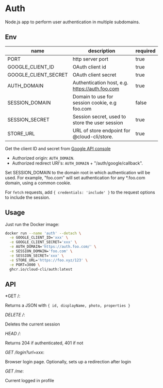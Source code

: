 # Auth

Node.js app to perform user authentication in multiple subdomains.

## Env

| name                  | description                                        | required |
|-----------------------|----------------------------------------------------|----------|
| PORT                  | http server port                                   | true     |
| GOOGLE_CLIENT_ID      | OAuth client id                                    | true     |
| GOOGLE_CLIENT_SECRET  | OAuth client secret                                | true     |
| AUTH_DOMAIN           | Authentication host, e.g. https://auth.foo.com     | true     |
| SESSION_DOMAIN        | Domain to use for session cookie, e.g foo.com      | false    |
| SESSION_SECRET        | Session secret, used to store the user session     | true     |
| STORE_URL             | URL of store endpoint for @cloud-cli/store.        | true     |

Get the client ID and secret from [Google API console](https://console.cloud.google.com/apis/credentials)

- Authorized origin: `AUTH_DOMAIN`.
- Authorized redirect URI's: `AUTH_DOMAIN` + "/auth/google/callback".

Set SESSION_DOMAIN to the domain root in which authentication will be used. For example, "foo.com" will
set authentication for any *.foo.com domain, using a common cookie.

For `fetch` requests, add `{ credentials: 'include' }` to the request options to include the session.

## Usage

Just run the Docker image:

```bash
docker run --name 'auth' --detach \
  -e GOOGLE_CLIENT_ID='xxx' \
  -e GOOGLE_CLIENT_SECRET='xxx' \
  -e AUTH_DOMAIN='https://auth.foo.com/' \
  -e SESSION_DOMAIN='foo.com' \
  -e SESSION_SECRET='xxx' \
  -e STORE_URL='https://foo.xyz/123' \
  -e PORT=3000 \
  ghcr.io/cloud-cli/auth:latest
```

## API

*GET /:

Returns a JSON with `{ id, displayName, photo, properties }`

*DELETE /*:

Deletes the current session

*HEAD /*:

Returns 204 if authenticated, 401 if not

*GET /login?url=xxx*:

Browser login page. Optionally, sets up a redirection after login

*GET /me*:

Current logged in profile

